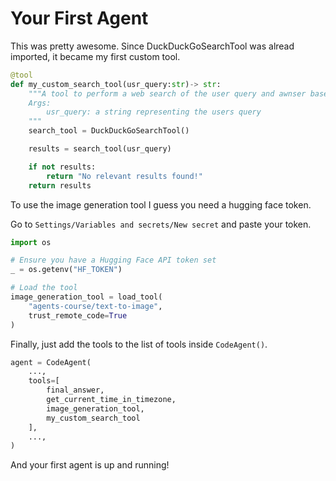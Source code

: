 # Your First Agent

This was pretty awesome. Since DuckDuckGoSearchTool was alread imported, it became my first custom tool.

```python
@tool
def my_custom_search_tool(usr_query:str)-> str:
    """A tool to perform a web search of the user query and awnser based on that web search
    Args:
        usr_query: a string representing the users query
    """
    search_tool = DuckDuckGoSearchTool()

    results = search_tool(usr_query)

    if not results:
        return "No relevant results found!"
    return results
``` 

To use the image generation tool I guess you need a hugging face token.

Go to `Settings/Variables and secrets/New secret` and paste your token.

```python
import os

# Ensure you have a Hugging Face API token set
_ = os.getenv("HF_TOKEN") 

# Load the tool
image_generation_tool = load_tool(
    "agents-course/text-to-image", 
    trust_remote_code=True
)
``` 

Finally, just add the tools to the list of tools inside `CodeAgent()`.

```python
agent = CodeAgent(
    ...,
    tools=[
        final_answer, 
        get_current_time_in_timezone, 
        image_generation_tool, 
        my_custom_search_tool
    ],
    ...,
)
``` 

And your first agent is up and running!